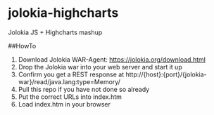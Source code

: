 # jolokia-highcharts
Jolokia JS + Highcharts mashup

##HowTo
1. Download Jolokia WAR-Agent: https://jolokia.org/download.html  
2. Drop the Jolokia war into your web server and start it up  
3. Confirm you get a REST response at http://{host}:{port}/{jolokia-war}/read/java.lang:type=Memory/  
4. Pull this repo if you have not done so already  
5. Put the correct URLs into index.htm  
6. Load index.htm in your browser

